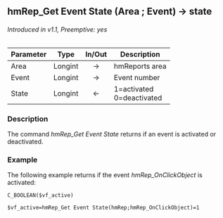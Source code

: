## hmRep_Get Event State (Area ; Event) → state
###### Introduced in v1.1, Preemptive: yes

|Parameter|Type|In/Out|Description
|---|---|:---:|---
|Area|Longint|→|hmReports area
|Event|Longint|→|Event number
|State|Longint|←|1=activated<br />0=deactivated

### Description
The command *hmRep_Get Event State* returns if an event is activated or deactivated.

### Example
The following example returns if the event *hmRep_OnClickObject* is activated:

```4d
C_BOOLEAN($vf_active)

$vf_active=hmRep_Get Event State(hmRep;hmRep_OnClickObject)=1
```
